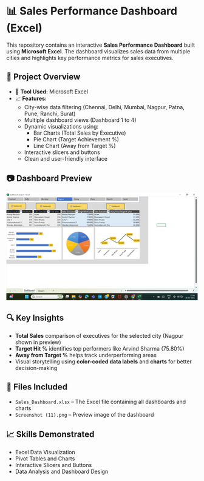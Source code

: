 # 📊 Sales Performance Dashboard (Excel)

This repository contains an interactive **Sales Performance Dashboard** built using **Microsoft Excel**. The dashboard visualizes sales data from multiple cities and highlights key performance metrics for sales executives.

## 📌 Project Overview

- 📁 **Tool Used:** Microsoft Excel  
- 📈 **Features:**
  - City-wise data filtering (Chennai, Delhi, Mumbai, Nagpur, Patna, Pune, Ranchi, Surat)
  - Multiple dashboard views (Dashboard 1 to 4)
  - Dynamic visualizations using:
    - Bar Charts (Total Sales by Executive)
    - Pie Chart (Target Achievement %)
    - Line Chart (Away from Target %)
  - Interactive slicers and buttons
  - Clean and user-friendly interface

## 📷 Dashboard Preview

![Sales Dashboard Screenshot](Screenshot%20(11).png)

## 🔍 Key Insights

- **Total Sales** comparison of executives for the selected city (Nagpur shown in preview)
- **Target Hit %** identifies top performers like Arvind Sharma (75.80%)
- **Away from Target %** helps track underperforming areas
- Visual storytelling using **color-coded data labels** and **charts** for better decision-making

## 📁 Files Included

- `Sales_Dashboard.xlsx` – The Excel file containing all dashboards and charts
- `Screenshot (11).png` – Preview image of the dashboard

## 📈 Skills Demonstrated

- Excel Data Visualization  
- Pivot Tables and Charts  
- Interactive Slicers and Buttons  
- Data Analysis and Dashboard Design
